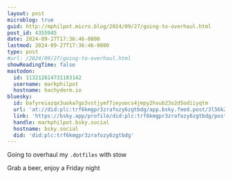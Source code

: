 ```yaml
---
layout: post
microblog: true
guid: http://mphilpot.micro.blog/2024/09/27/going-to-overhaul.html
post_id: 4355945
date: 2024-09-27T17:36:46-0800
lastmod: 2024-09-27T17:36:46-0800
type: post
#url: /2024/09/27/going-to-overhaul.html
showReadingTime: false
mastodon:
  id: 113212614731183142
  username: markphilpot
  hostname: hachyderm.io
bluesky:
  id: bafyreiazqx3uoka7go3vstjymf7ieyuocs4jmpy2hvub23o2d5odiiyqtm
  url: 'at://did:plc:trf6kmgpr3zrafozy6zgtbdg/app.bsky.feed.post/3l56k2owiy223'
  link: 'https://bsky.app/profile/did:plc:trf6kmgpr3zrafozy6zgtbdg/post/3l56k2owiy223'
  handle: markphilpot.bsky.social
  hostname: bsky.social
  did: 'did:plc:trf6kmgpr3zrafozy6zgtbdg'
---
```

Going to overhaul my `.dotfiles` with stow

Grab a beer, enjoy a Friday night

